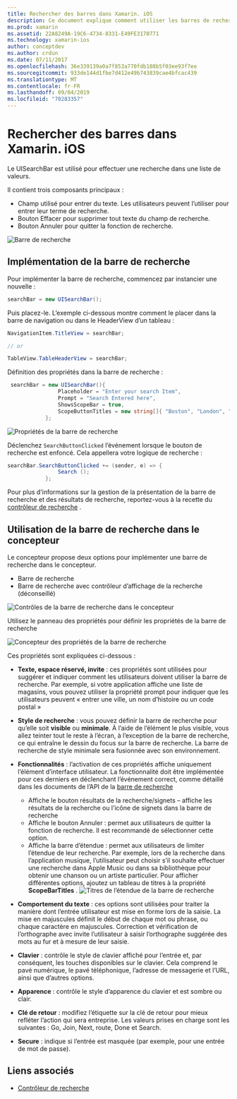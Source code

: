 ```yaml
---
title: Rechercher des barres dans Xamarin. iOS
description: Ce document explique comment utiliser les barres de recherche dans Xamarin. iOS. Il explique comment créer des barres de recherche par programmation et dans une table de montage séquentiel.
ms.prod: xamarin
ms.assetid: 22A8249A-19C6-4734-8331-E49FE3170771
ms.technology: xamarin-ios
author: conceptdev
ms.author: crdun
ms.date: 07/11/2017
ms.openlocfilehash: 36e339139a0a7f853a770fdb188b5f03ee93f7ee
ms.sourcegitcommit: 933de144d1fbe7d412e49b743839cae4bfcac439
ms.translationtype: MT
ms.contentlocale: fr-FR
ms.lasthandoff: 09/04/2019
ms.locfileid: "70283357"
---
```

# <a name="search-bars-in-xamarinios"></a>Rechercher des barres dans Xamarin. iOS

Le UISearchBar est utilisé pour effectuer une recherche dans une liste de valeurs.

Il contient trois composants principaux :

- Champ utilisé pour entrer du texte. Les utilisateurs peuvent l’utiliser pour entrer leur terme de recherche.
- Bouton Effacer pour supprimer tout texte du champ de recherche.
- Bouton Annuler pour quitter la fonction de recherche.

![Barre de recherche](searchbar-images/image1.png)

## <a name="implementing-the-search-bar"></a>Implémentation de la barre de recherche

Pour implémenter la barre de recherche, commencez par instancier une nouvelle :

```csharp
searchBar = new UISearchBar();
```

Puis placez-le. L’exemple ci-dessous montre comment le placer dans la barre de navigation ou dans le HeaderView d’un tableau :

```csharp
NavigationItem.TitleView = searchBar;

// or

TableView.TableHeaderView = searchBar;
```

Définition des propriétés dans la barre de recherche :

```csharp
 searchBar = new UISearchBar(){
                Placeholder = "Enter your search Item",
                Prompt = "Search Entered here",
                ShowsScopeBar = true,
                ScopeButtonTitles = new string[]{ "Boston", "London", "SF" },
            };
```

![Propriétés de la barre de recherche](searchbar-images/image6.png)

Déclenchez `SearchButtonClicked` l’événement lorsque le bouton de recherche est enfoncé. Cela appellera votre logique de recherche :

```csharp
searchBar.SearchButtonClicked += (sender, e) => {
                Search ();
            };
```

Pour plus d’informations sur la gestion de la présentation de la barre de recherche et des résultats de recherche, reportez-vous à la recette du [contrôleur de recherche](https://github.com/xamarin/recipes/tree/master/Recipes/ios/content_controls/search-controller) .

## <a name="using-the-search-bar-in-the-designer"></a>Utilisation de la barre de recherche dans le concepteur

Le concepteur propose deux options pour implémenter une barre de recherche dans le concepteur.

- Barre de recherche
- Barre de recherche avec contrôleur d’affichage de la recherche (déconseillé)

![Contrôles de la barre de recherche dans le concepteur](searchbar-images/image2.png)

Utilisez le panneau des propriétés pour définir les propriétés de la barre de recherche

![Concepteur des propriétés de la barre de recherche](searchbar-images/image3.png)

Ces propriétés sont expliquées ci-dessous :

- **Texte, espace réservé, invite** : ces propriétés sont utilisées pour suggérer et indiquer comment les utilisateurs doivent utiliser la barre de recherche. Par exemple, si votre application affiche une liste de magasins, vous pouvez utiliser la propriété prompt pour indiquer que les utilisateurs peuvent « entrer une ville, un nom d’histoire ou un code postal »
- **Style de recherche** : vous pouvez définir la barre de recherche pour qu’elle soit **visible** ou **minimale**. À l’aide de l’élément le plus visible, vous allez teinter tout le reste à l’écran, à l’exception de la barre de recherche, ce qui entraîne le dessin du focus sur la barre de recherche. La barre de recherche de style minimale sera fusionnée avec son environnement.
- **Fonctionnalités** : l’activation de ces propriétés affiche uniquement l’élément d’interface utilisateur. La fonctionnalité doit être implémentée pour ces derniers en déclenchant l’événement correct, comme détaillé dans les documents de l’API de la [barre de recherche](xref:UIKit.UISearchBar)
  - Affiche le bouton résultats de la recherche/signets – affiche les résultats de la recherche ou l’icône de signets dans la barre de recherche
  - Affiche le bouton Annuler : permet aux utilisateurs de quitter la fonction de recherche. Il est recommandé de sélectionner cette option.
  - Affiche la barre d’étendue : permet aux utilisateurs de limiter l’étendue de leur recherche. Par exemple, lors de la recherche dans l’application musique, l’utilisateur peut choisir s’il souhaite effectuer une recherche dans Apple Music ou dans sa bibliothèque pour obtenir une chanson ou un artiste particulier. Pour afficher différentes options, ajoutez un tableau de titres à la propriété **ScopeBarTitles** .
  ![Titres de l’étendue de la barre de recherche](searchbar-images/image4.png)

- **Comportement du texte** : ces options sont utilisées pour traiter la manière dont l’entrée utilisateur est mise en forme lors de la saisie. La mise en majuscules définit le début de chaque mot ou phrase, ou chaque caractère en majuscules. Correction et vérification de l’orthographe avec invite l’utilisateur à saisir l’orthographe suggérée des mots au fur et à mesure de leur saisie.
- **Clavier** : contrôle le style de clavier affiché pour l’entrée et, par conséquent, les touches disponibles sur le clavier. Cela comprend le pavé numérique, le pavé téléphonique, l’adresse de messagerie et l’URL, ainsi que d’autres options.
- **Apparence** : contrôle le style d’apparence du clavier et est sombre ou clair.
- **Clé de retour** : modifiez l’étiquette sur la clé de retour pour mieux refléter l’action qui sera entreprise. Les valeurs prises en charge sont les suivantes : Go, Join, Next, route, Done et Search.
- **Secure** : indique si l’entrée est masquée (par exemple, pour une entrée de mot de passe).

## <a name="related-links"></a>Liens associés

- [Contrôleur de recherche](https://github.com/xamarin/recipes/tree/master/Recipes/ios/content_controls/search-controller)
